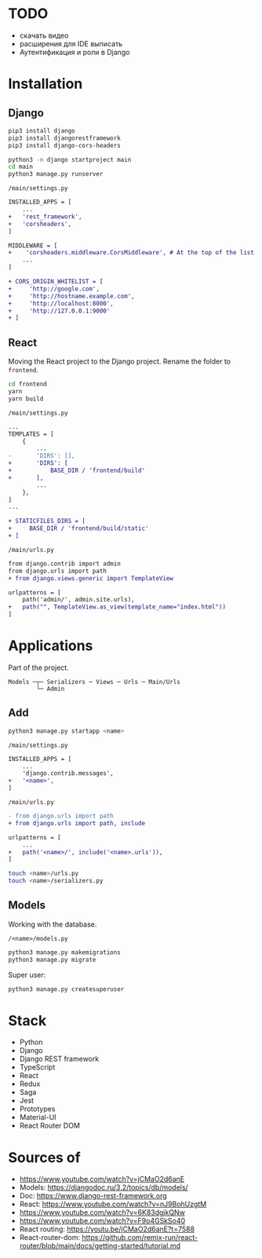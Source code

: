 # TODO

- скачать видео
- расширения для IDE выписать
- Аутентификация и роли в Django

# Installation

## Django

```bash
pip3 install django
pip3 install djangorestframework
pip3 install django-cors-headers

python3 -m django startproject main
cd main
python3 manage.py runserver
```

`/main/settings.py`

```diff
INSTALLED_APPS = [
    ...
+   'rest_framework',
+   'corsheaders',
]

MIDDLEWARE = [
+    'corsheaders.middleware.CorsMiddleware', # At the top of the list
    ...
]

+ CORS_ORIGIN_WHITELIST = [
+     'http://google.com',
+     'http://hostname.example.com',
+     'http://localhost:8000',
+     'http://127.0.0.1:9000'
+ ]
```

## React

Moving the React project to the Django project. Rename the folder to `frontend`.

```bash
cd frontend
yarn
yarn build
```

`/main/settings.py`

```diff
...
TEMPLATES = [
    {
        ...
-       'DIRS': [],
+       'DIRS': [
+           BASE_DIR / 'frontend/build'
+       ],
        ...
    },
]
...

+ STATICFILES_DIRS = [
+     BASE_DIR / 'frontend/build/static'
+ ]
```

`/main/urls.py`

```diff
from django.contrib import admin
from django.urls import path
+ from django.views.generic import TemplateView

urlpatterns = [
    path('admin/', admin.site.urls),
+   path("", TemplateView.as_view(template_name="index.html"))
]
```

# Applications

Part of the project.

```
Models ─┬─ Serializers ─ Views ─ Urls ─ Main/Urls
        └─ Admin
```

## Add

```bash
python3 manage.py startapp <name>
```

`/main/settings.py`

```diff
INSTALLED_APPS = [
    ...
    'django.contrib.messages',
+   '<name>',
]
```

`/main/urls.py`

```diff
- from django.urls import path
+ from django.urls import path, include

urlpatterns = [
    ...
+   path('<name>/', include('<name>.urls')),
]
```

```bash
touch <name>/urls.py
touch <name>/serializers.py
```

## Models

Working with the database.

`/<name>/models.py`

```bash
python3 manage.py makemigrations
python3 manage.py migrate
```

Super user:

```bash
python3 manage.py createsuperuser
```

# Stack

- Python
- Django
- Django REST framework
- TypeScript
- React
- Redux
- Saga
- Jest
- Prototypes
- Material-UI
- React Router DOM

# Sources of

- https://www.youtube.com/watch?v=jCMaO2d6anE
- Models: https://djangodoc.ru/3.2/topics/db/models/
- Doc: https://www.django-rest-framework.org
- React: https://www.youtube.com/watch?v=nJ9BohUzgtM
- https://www.youtube.com/watch?v=6K83dgjkQNw
- https://www.youtube.com/watch?v=F9o4GSkSo40
- React routing: https://youtu.be/jCMaO2d6anE?t=7588
- React-router-dom: https://github.com/remix-run/react-router/blob/main/docs/getting-started/tutorial.md
